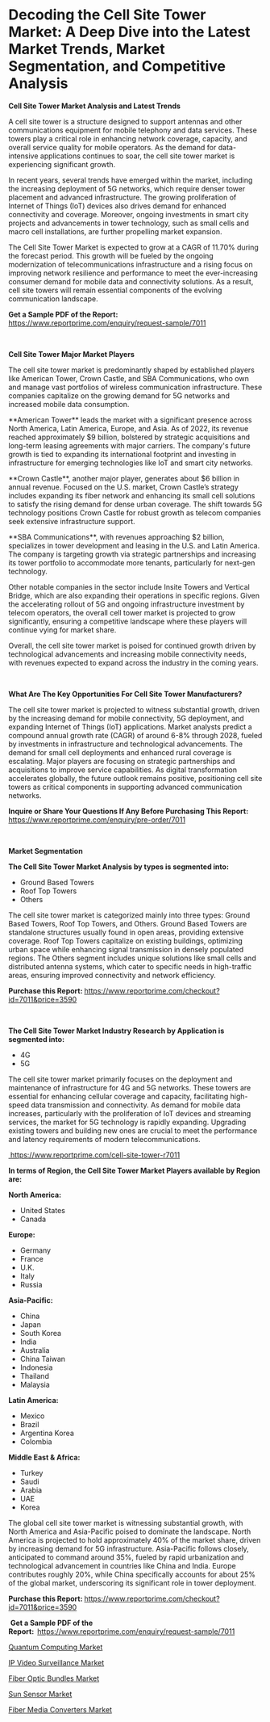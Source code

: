 <p><h1>Decoding the Cell Site Tower Market: A Deep Dive into the Latest Market Trends, Market Segmentation, and Competitive Analysis</h1></p><p><strong>Cell Site Tower Market Analysis and Latest Trends</strong></p>
<p><p>A cell site tower is a structure designed to support antennas and other communications equipment for mobile telephony and data services. These towers play a critical role in enhancing network coverage, capacity, and overall service quality for mobile operators. As the demand for data-intensive applications continues to soar, the cell site tower market is experiencing significant growth.</p><p>In recent years, several trends have emerged within the market, including the increasing deployment of 5G networks, which require denser tower placement and advanced infrastructure. The growing proliferation of Internet of Things (IoT) devices also drives demand for enhanced connectivity and coverage. Moreover, ongoing investments in smart city projects and advancements in tower technology, such as small cells and macro cell installations, are further propelling market expansion.</p><p>The Cell Site Tower Market is expected to grow at a CAGR of 11.70% during the forecast period. This growth will be fueled by the ongoing modernization of telecommunications infrastructure and a rising focus on improving network resilience and performance to meet the ever-increasing consumer demand for mobile data and connectivity solutions. As a result, cell site towers will remain essential components of the evolving communication landscape.</p></p>
<p><strong>Get a Sample PDF of the Report:&nbsp;</strong> <a href="https://www.reportprime.com/enquiry/request-sample/7011?utm_campaign=2195&utm_medium=2&utm_source=Github&utm_content=ia&utm_term=19032025&utm_id=cell-site-tower">https://www.reportprime.com/enquiry/request-sample/7011</a></p>
<p>&nbsp;</p>
<p><strong>Cell Site Tower Major Market Players</strong></p>
<p><p>The cell site tower market is predominantly shaped by established players like American Tower, Crown Castle, and SBA Communications, who own and manage vast portfolios of wireless communication infrastructure. These companies capitalize on the growing demand for 5G networks and increased mobile data consumption.</p><p>**American Tower** leads the market with a significant presence across North America, Latin America, Europe, and Asia. As of 2022, its revenue reached approximately $9 billion, bolstered by strategic acquisitions and long-term leasing agreements with major carriers. The company's future growth is tied to expanding its international footprint and investing in infrastructure for emerging technologies like IoT and smart city networks.</p><p>**Crown Castle**, another major player, generates about $6 billion in annual revenue. Focused on the U.S. market, Crown Castle’s strategy includes expanding its fiber network and enhancing its small cell solutions to satisfy the rising demand for dense urban coverage. The shift towards 5G technology positions Crown Castle for robust growth as telecom companies seek extensive infrastructure support.</p><p>**SBA Communications**, with revenues approaching $2 billion, specializes in tower development and leasing in the U.S. and Latin America. The company is targeting growth via strategic partnerships and increasing its tower portfolio to accommodate more tenants, particularly for next-gen technology.</p><p>Other notable companies in the sector include Insite Towers and Vertical Bridge, which are also expanding their operations in specific regions. Given the accelerating rollout of 5G and ongoing infrastructure investment by telecom operators, the overall cell tower market is projected to grow significantly, ensuring a competitive landscape where these players will continue vying for market share.</p><p>Overall, the cell site tower market is poised for continued growth driven by technological advancements and increasing mobile connectivity needs, with revenues expected to expand across the industry in the coming years.</p></p>
<p>&nbsp;</p>
<p><strong>What Are The Key Opportunities For Cell Site Tower Manufacturers?</strong></p>
<p><p>The cell site tower market is projected to witness substantial growth, driven by the increasing demand for mobile connectivity, 5G deployment, and expanding Internet of Things (IoT) applications. Market analysts predict a compound annual growth rate (CAGR) of around 6-8% through 2028, fueled by investments in infrastructure and technological advancements. The demand for small cell deployments and enhanced rural coverage is escalating. Major players are focusing on strategic partnerships and acquisitions to improve service capabilities. As digital transformation accelerates globally, the future outlook remains positive, positioning cell site towers as critical components in supporting advanced communication networks.</p></p>
<p><strong>Inquire or Share Your Questions If Any Before Purchasing This Report:</strong> <a href="https://www.reportprime.com/enquiry/pre-order/7011?utm_campaign=2195&utm_medium=2&utm_source=Github&utm_content=ia&utm_term=19032025&utm_id=cell-site-tower">https://www.reportprime.com/enquiry/pre-order/7011</a></p>
<p>&nbsp;</p>
<p><strong>Market Segmentation</strong></p>
<p><strong>The Cell Site Tower Market Analysis by types is segmented into:</strong></p>
<p><ul><li>Ground Based Towers</li><li>Roof Top Towers</li><li>Others</li></ul></p>
<p><p>The cell site tower market is categorized mainly into three types: Ground Based Towers, Roof Top Towers, and Others. Ground Based Towers are standalone structures usually found in open areas, providing extensive coverage. Roof Top Towers capitalize on existing buildings, optimizing urban space while enhancing signal transmission in densely populated regions. The Others segment includes unique solutions like small cells and distributed antenna systems, which cater to specific needs in high-traffic areas, ensuring improved connectivity and network efficiency.</p></p>
<p><strong>Purchase this Report:&nbsp;</strong><a href="https://www.reportprime.com/checkout?id=7011&price=3590&utm_campaign=2195&utm_medium=2&utm_source=Github&utm_content=ia&utm_term=19032025&utm_id=cell-site-tower">https://www.reportprime.com/checkout?id=7011&price=3590</a></p>
<p>&nbsp;</p>
<p><strong>The Cell Site Tower Market Industry Research by Application is segmented into:</strong></p>
<p><ul><li>4G</li><li>5G</li></ul></p>
<p><p>The cell site tower market primarily focuses on the deployment and maintenance of infrastructure for 4G and 5G networks. These towers are essential for enhancing cellular coverage and capacity, facilitating high-speed data transmission and connectivity. As demand for mobile data increases, particularly with the proliferation of IoT devices and streaming services, the market for 5G technology is rapidly expanding. Upgrading existing towers and building new ones are crucial to meet the performance and latency requirements of modern telecommunications.</p></p>
<p><a href="https://www.reportprime.com/cell-site-tower-r7011?utm_campaign=2195&utm_medium=2&utm_source=Github&utm_content=ia&utm_term=19032025&utm_id=cell-site-tower">&nbsp;https://www.reportprime.com/cell-site-tower-r7011</a></p>
<p><strong>In terms of Region, the Cell Site Tower Market Players available by Region are:</strong></p>
<p>
    <p> <strong> North America: </strong>
        <ul>
            <li>United States</li>
            <li>Canada</li>
        </ul>
        </p> 
    <p> <strong> Europe: </strong>
        <ul>
            <li>Germany</li>
            <li>France</li>
            <li>U.K.</li>
            <li>Italy</li>
            <li>Russia</li>
        </ul>
        </p> 
    <p> <strong> Asia-Pacific: </strong>
        <ul>
            <li>China</li>
            <li>Japan</li>
            <li>South Korea</li>
            <li>India</li>
            <li>Australia</li>
            <li>China Taiwan</li>
            <li>Indonesia</li>
            <li>Thailand</li>
            <li>Malaysia</li>
        </ul>
        </p> 
    <p> <strong> Latin America: </strong>
        <ul>
            <li>Mexico</li>
            <li>Brazil</li>
            <li>Argentina Korea</li>
            <li>Colombia</li>
        </ul>
        </p> 
    <p> <strong> Middle East & Africa: </strong>
        <ul>
            <li>Turkey</li>
            <li>Saudi</li>
            <li>Arabia</li>
            <li>UAE</li>
            <li>Korea</li>
        </ul>
    </p>
    </p>
<p><p>The global cell site tower market is witnessing substantial growth, with North America and Asia-Pacific poised to dominate the landscape. North America is projected to hold approximately 40% of the market share, driven by increasing demand for 5G infrastructure. Asia-Pacific follows closely, anticipated to command around 35%, fueled by rapid urbanization and technological advancement in countries like China and India. Europe contributes roughly 20%, while China specifically accounts for about 25% of the global market, underscoring its significant role in tower deployment.</p></p>
<p><strong>Purchase this Report: </strong><a href="https://www.reportprime.com/checkout?id=7011&price=3590&utm_campaign=2195&utm_medium=2&utm_source=Github&utm_content=ia&utm_term=19032025&utm_id=cell-site-tower">https://www.reportprime.com/checkout?id=7011&price=3590</a></p>
<p>&nbsp;<strong>Get a Sample PDF of the Report:&nbsp;&nbsp;</strong><a href="https://www.reportprime.com/enquiry/request-sample/7011?utm_campaign=2195&utm_medium=2&utm_source=Github&utm_content=ia&utm_term=19032025&utm_id=cell-site-tower">https://www.reportprime.com/enquiry/request-sample/7011</a></p>
<p><strong></strong></p>
<p><p><a href="https://github.com/meenafadilkh/Market-Research-Report-List-1/blob/main/quantum-computing-market.md?utm_campaign=2195&utm_medium=2&utm_source=Github&utm_content=ia&utm_term=19032025&utm_id=cell-site-tower">Quantum Computing Market</a></p><p><a href="https://github.com/gaiusmelyna/Market-Research-Report-List-1/blob/main/ip-video-surveillance-market.md?utm_campaign=2195&utm_medium=2&utm_source=Github&utm_content=ia&utm_term=19032025&utm_id=cell-site-tower">IP Video Surveillance Market</a></p><p><a href="https://github.com/lickoalyanep/Market-Research-Report-List-1/blob/main/fiber-optic-bundles-market.md?utm_campaign=2195&utm_medium=2&utm_source=Github&utm_content=ia&utm_term=19032025&utm_id=cell-site-tower">Fiber Optic Bundles Market</a></p><p><a href="https://github.com/pupunhez/Market-Research-Report-List-1/blob/main/sun-sensor-market.md?utm_campaign=2195&utm_medium=2&utm_source=Github&utm_content=ia&utm_term=19032025&utm_id=cell-site-tower">Sun Sensor Market</a></p><p><a href="https://github.com/roceljiabur/Market-Research-Report-List-1/blob/main/fiber-media-converters-market.md?utm_campaign=2195&utm_medium=2&utm_source=Github&utm_content=ia&utm_term=19032025&utm_id=cell-site-tower">Fiber Media Converters Market</a></p></p>